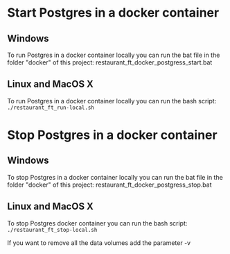 # Start Postgres in a docker container

## Windows

To run Postgres in a docker container locally you can run the bat file in the folder "docker" of this project:
restaurant_ft_docker_postgress_start.bat

## Linux and MacOS X

To run Postgres in a docker container locally you can run the bash script:  
`./restaurant_ft_run-local.sh`


# Stop Postgres in a docker container

## Windows

To stop Postgres in a docker container locally you can run the bat file in the folder "docker" of this project:
restaurant_ft_docker_postgress_stop.bat

## Linux and MacOS X

To stop Postgres docker container you can run the bash script:  
`./restaurant_ft_stop-local.sh`

If you want to remove all the data volumes add the parameter -v

